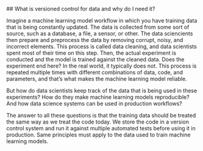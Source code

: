 ## What is versioned control for data and why do I need it?

Imagine a machine learning model workflow in which you have
training data that is being constantly updated. The data is
collected from some sort of source, such as a database, a file,
a sensor, or other. The data sciencients then prepare and preprocess
the data by removing corrupt, noisy, and incorrect elements. This
process is called data cleaning, and data scientists spent most of
their time on this step. Then, the actual experiment is conducted
and the model is trained against the cleaned data. Does the experiment
end here? In the real world, it typically does not. This process is
repeated multiple times with different combinations of data, code,
and parameters, and that’s what makes the machine learning model reliable.

But how do data scientists keep track of the data that is being used
in these experiments? How do they make machine learning models reproducible?
And how data science systems can be used in production workflows?

The answer to all these questions is that the training data should
be treated the same way as we treat the code today. We store the
code in a version control system and run it against multiple
automated tests before using it in production. Same principles must
apply to the data used to train machine learning models.

